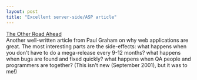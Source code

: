 ```yaml
---
layout: post
title: "Excellent server-side/ASP article"
---
```




<a href="http://www.paulgraham.com/road.html">The Other Road Ahead</a><br>
Another well-written article from Paul Graham on why web applications are great. The most interesting parts are the side-effects: what happens when you don't have to do a mega-release every 9-12 months? what happens when bugs are found and fixed quickly? what happens when QA people and programmers are together? (This isn't new (September 2001), but it was to me!)


